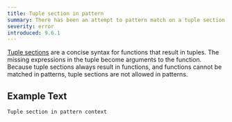 ```yaml
---
title: Tuple section in pattern
summary: There has been an attempt to pattern match on a tuple section.
severity: error
introduced: 9.6.1
---
```


[Tuple sections](https://ghc.gitlab.haskell.org/ghc/doc/users_guide/exts/tuple_sections.html) are a concise syntax for functions that result in tuples. The missing expressions in the tuple become arguments to the function. Because tuple sections always result in functions, and functions cannot be matched in patterns, tuple sections are not allowed in patterns.

## Example Text

```
Tuple section in pattern context
``` 
